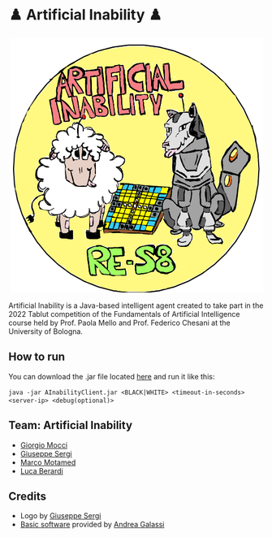 # :chess_pawn: Artificial Inability :chess_pawn:

<p align="center">
   <img src="Tablut/images/Logo.PNG" width="500" height="500">
</p>

Artificial Inability is a Java-based intelligent agent created to take part in the 2022 Tablut competition of the Fundamentals of Artificial Intelligence course held by Prof. Paola Mello and Prof. Federico Chesani at the University of Bologna.

## How to run
You can download the .jar file located [here](https://github.com/giorgio-mocci/Tablut2022_Artificial_Inability/tree/main/Tablut/Executables) and run it like this:
```
java -jar AInabilityClient.jar <BLACK|WHITE> <timeout-in-seconds> <server-ip> <debug(optional)>
```

## Team: Artificial Inability
- [Giorgio Mocci](https://github.com/giorgio-mocci)
- [Giuseppe Sergi](https://github.com/GiuseppeSergi3)
- [Marco Motamed](https://github.com/MotaMarco)
- [Luca Berardi](https://github.com/LucaBerardi6)

## Credits
- Logo by [Giuseppe Sergi](https://github.com/GiuseppeSergi3)
- [Basic software](https://github.com/AGalassi/TablutCompetition) provided by [Andrea Galassi](https://github.com/AGalassi) 
